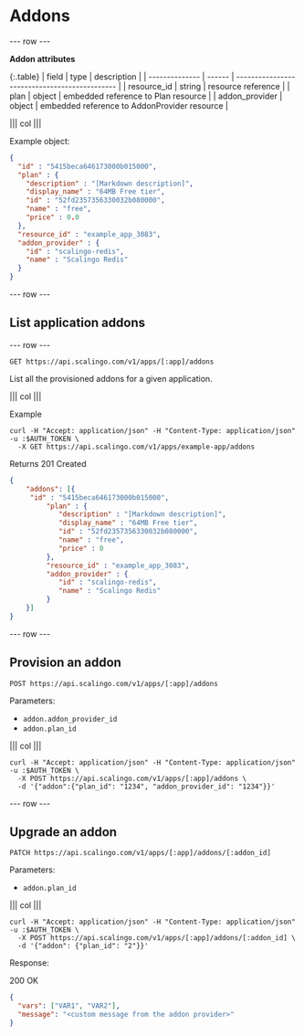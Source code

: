 # Addons

--- row ---

**Addon attributes**

{:.table}
| field          | type   | description                                   |
| -------------- | ------ | --------------------------------------------- |
| resource_id    | string | resource reference                            |
| plan           | object | embedded reference to Plan resource           |
| addon_provider | object | embedded reference to AddonProvider resource  |

||| col |||

Example object:

```json
{
  "id" : "5415beca646173000b015000",
  "plan" : {
    "description" : "[Markdown description]",
    "display_name" : "64MB Free tier",
    "id" : "52fd2357356330032b080000",
    "name" : "free",
    "price" : 0.0
  },
  "resource_id" : "example_app_3083",
  "addon_provider" : {
    "id" : "scalingo-redis",
    "name" : "Scalingo Redis"
  }
}
```

--- row ---

## List application addons

--- row ---

`GET https://api.scalingo.com/v1/apps/[:app]/addons`

List all the provisioned addons for a given application.

||| col |||

Example

```shell
curl -H "Accept: application/json" -H "Content-Type: application/json" -u :$AUTH_TOKEN \ 
  -X GET https://api.scalingo.com/v1/apps/example-app/addons
```

Returns 201 Created

```json
{
    "addons": [{
	 "id" : "5415beca646173000b015000",
         "plan" : {
            "description" : "[Markdown description]",
            "display_name" : "64MB Free tier",
            "id" : "52fd2357356330032b080000",
            "name" : "free",
            "price" : 0
         },
         "resource_id" : "example_app_3083",
         "addon_provider" : {
            "id" : "scalingo-redis",
            "name" : "Scalingo Redis"
         }
    }]
}
```

--- row ---

## Provision an addon

`POST https://api.scalingo.com/v1/apps/[:app]/addons`

Parameters:

* `addon.addon_provider_id`
* `addon.plan_id`

||| col |||

```shell
curl -H "Accept: application/json" -H "Content-Type: application/json" -u :$AUTH_TOKEN \
  -X POST https://api.scalingo.com/v1/apps/[:app]/addons \
  -d '{"addon":{"plan_id": "1234", "addon_provider_id": "1234"}}'
```

--- row ---

## Upgrade an addon

`PATCH https://api.scalingo.com/v1/apps/[:app]/addons/[:addon_id]`

Parameters:

* `addon.plan_id`

||| col |||

```shell
curl -H "Accept: application/json" -H "Content-Type: application/json" -u :$AUTH_TOKEN \
  -X POST https://api.scalingo.com/v1/apps/[:app]/addons/[:addon_id] \
  -d '{"addon": {"plan_id": "2"}}'
```

Response:

200 OK

```json
{
  "vars": ["VAR1", "VAR2"],
  "message": "<custom message from the addon provider>"
}
```
